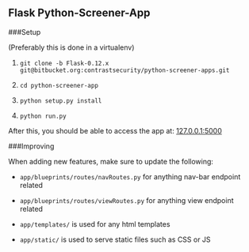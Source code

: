 
## Flask Python-Screener-App



###Setup

(Preferably this is done in a virtualenv)

1. `git clone -b Flask-0.12.x git@bitbucket.org:contrastsecurity/python-screener-apps.git`

2. `cd python-screener-app`

3. `python setup.py install`

4. `python run.py`

After this, you should be able to access the app at: [127.0.0.1:5000](http://127.0.0.1:5000)


###Improving

When adding new features, make sure to update the following:

- `app/blueprints/routes/navRoutes.py` for anything nav-bar endpoint related

- `app/blueprints/routes/viewRoutes.py` for anything view endpoint related

- `app/templates/` is used for any html templates

- `app/static/` is used to serve static files such as CSS or JS

